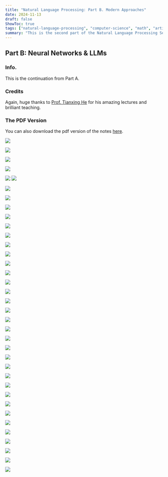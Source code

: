 ```yaml
---
title: "Natural Language Processing: Part B. Modern Approaches"
date: 2024-11-13
draft: false
ShowToc: true
tags: ["natural-language-processing", "computer-science", "math", "artificial-intelligence", "algorithm", "deep-learning", "foundation-models"]
summary: "This is the second part of the Natural Language Processing Series. It covers modern approaches in natural language processing, including RNNs, VAE-LMs, Transformer, BERT, GPT, GAN-LMs, In-Context Learning, CoT, RLHF, DPO, etc."
---
```

## Part B: Neural Networks \& LLMs
### Info.
This is the continuation from Part A.
### Credits
Again, huge thanks to [Prof. Tianxing He](https://cloudygoose.github.io) for his amazing lectures and brilliant teaching.
### The PDF Version
You can also download the pdf version of the notes [here](../img/NLP_Notes/Notes.pdf).

![](../img/NLP_Notes/Notes_Page_12.jpg#center)

![](../img/NLP_Notes/Notes_Page_13.jpg#center)

![](../img/NLP_Notes/Notes_Page_14.jpg#center)

![](../img/NLP_Notes/Notes_Page_15.jpg#center)

![](../img/NLP_Notes/Notes_Page_16.jpg#center)
![](../img/NLP_Notes/Notes_Page_17.jpg#center)

![](../img/NLP_Notes/Notes_Page_18.jpg#center)

![](../img/NLP_Notes/Notes_Page_19.jpg#center)

![](../img/NLP_Notes/Notes_Page_20.jpg#center)

![](../img/NLP_Notes/Notes_Page_21.jpg#center)

![](../img/NLP_Notes/Notes_Page_22.jpg#center)

![](../img/NLP_Notes/Notes_Page_23.jpg#center)

![](../img/NLP_Notes/Notes_Page_24.jpg#center)

![](../img/NLP_Notes/Notes_Page_25.jpg#center)

![](../img/NLP_Notes/Notes_Page_26.jpg#center)

![](../img/NLP_Notes/Notes_Page_27.jpg#center)

![](../img/NLP_Notes/Notes_Page_28.jpg#center)

![](../img/NLP_Notes/Notes_Page_29.jpg#center)

![](../img/NLP_Notes/Notes_Page_30.jpg#center)

![](../img/NLP_Notes/Notes_Page_31.jpg#center)

![](../img/NLP_Notes/Notes_Page_32.jpg#center)

![](../img/NLP_Notes/Notes_Page_33.jpg#center)

![](../img/NLP_Notes/Notes_Page_34.jpg#center)

![](../img/NLP_Notes/Notes_Page_35.jpg#center)

![](../img/NLP_Notes/Notes_Page_36.jpg#center)

![](../img/NLP_Notes/Notes_Page_37.jpg#center)

![](../img/NLP_Notes/Notes_Page_38.jpg#center)

![](../img/NLP_Notes/Notes_Page_39.jpg#center)

![](../img/NLP_Notes/Notes_Page_40.jpg#center)

![](../img/NLP_Notes/Notes_Page_41.jpg#center)

![](../img/NLP_Notes/Notes_Page_42.jpg#center)

![](../img/NLP_Notes/Notes_Page_43.jpg#center)

![](../img/NLP_Notes/Notes_Page_44.jpg#center)

![](../img/NLP_Notes/Notes_Page_45.jpg#center)

![](../img/NLP_Notes/Notes_Page_46.jpg#center)

![](../img/NLP_Notes/Notes_Page_47.jpg#center)

![](../img/NLP_Notes/Notes_Page_48.jpg#center)
